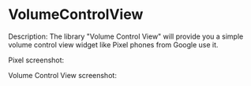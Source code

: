 # VolumeControlView

Description:
The library "Volume Control View" will provide you a simple volume control view widget like Pixel phones from Google use it.

Pixel screenshot:


Volume Control View screenshot:
